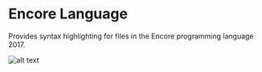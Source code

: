 # Encore Language

Provides syntax highlighting for files in the Encore programming language 2017.

![alt text](https://github.com/PhucVH888/encore-ide/blob/master/img/encore-ide-intro.gif "Hello World 2017")
